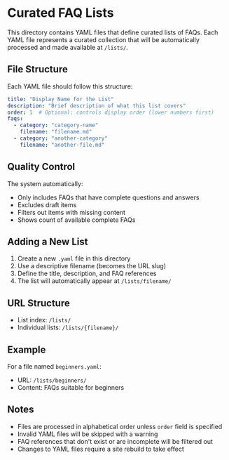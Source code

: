 # Curated FAQ Lists

This directory contains YAML files that define curated lists of FAQs. Each YAML file represents a curated collection that will be automatically processed and made available at `/lists/`.

## File Structure

Each YAML file should follow this structure:

```yaml
title: "Display Name for the List"
description: "Brief description of what this list covers"
order: 1  # Optional: controls display order (lower numbers first)
faqs:
  - category: "category-name"
    filename: "filename.md"
  - category: "another-category"
    filename: "another-file.md"
```

## Quality Control

The system automatically:
- Only includes FAQs that have complete questions and answers
- Excludes draft items
- Filters out items with missing content
- Shows count of available complete FAQs

## Adding a New List

1. Create a new `.yaml` file in this directory
2. Use a descriptive filename (becomes the URL slug)
3. Define the title, description, and FAQ references
4. The list will automatically appear at `/lists/filename/`

## URL Structure

- List index: `/lists/`
- Individual lists: `/lists/{filename}/`

## Example

For a file named `beginners.yaml`:
- URL: `/lists/beginners/`
- Content: FAQs suitable for beginners

## Notes

- Files are processed in alphabetical order unless `order` field is specified
- Invalid YAML files will be skipped with a warning
- FAQ references that don't exist or are incomplete will be filtered out
- Changes to YAML files require a site rebuild to take effect